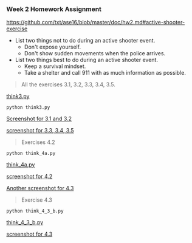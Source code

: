 ### Week 2 Homework Assignment

https://github.com/txt/ase16/blob/master/doc/hw2.md#active-shooter-exercise

* List two things not to do during an active shooter event.
    * Don't expose yourself.
    * Don't show sudden movements when the police arrives.
* List two things best to do during an active shooter event.
    * Keep a survival mindset.
    * Take a shelter and call 911 with as much information as possible.

> All the exercises 3.1, 3.2, 3.3, 3.4, 3.5.

[think3.py](https://github.com/rpotluri12/ase16groupi/blob/master/code/2/pritesh/think3.py)

`python think3.py`

[Screenshot for 3.1 and 3.2](https://github.com/rpotluri12/ase16groupi/blob/master/code/2/pritesh/output_3.1.JPG)

[screenshot for 3.3, 3.4, 3.5](https://github.com/rpotluri12/ase16groupi/blob/master/code/2/pritesh/output_3.3%20to%203.5.JPG)

> Exercises 4.2

`python think_4a.py`

[think_4a.py](https://github.com/rpotluri12/ase16groupi/blob/master/code/2/pritesh/think_4a.py)

[screenshot for 4.2](https://github.com/rpotluri12/ase16groupi/blob/master/code/2/pritesh/output_4.2.JPG)

[Another screenshot for 4.3](https://github.com/rpotluri12/ase16groupi/blob/master/code/2/pritesh/output_4_2_b.JPG)

> Exercise 4.3

`python think_4_3_b.py`

[think_4_3_b.py](https://github.com/rpotluri12/ase16groupi/blob/master/code/2/pritesh/think_4_3_b.py)

[screenshot for 4.3](https://github.com/rpotluri12/ase16groupi/blob/master/code/2/pritesh/output_4.3.JPG)
